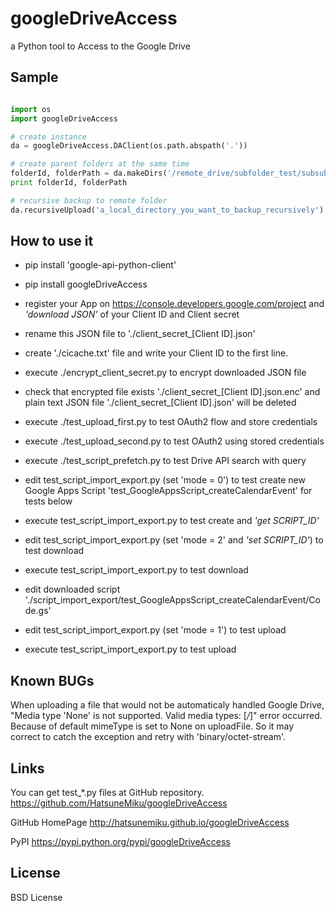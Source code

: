 googleDriveAccess
=================

a Python tool to Access to the Google Drive


Sample
------

``` python

import os
import googleDriveAccess

# create instance
da = googleDriveAccess.DAClient(os.path.abspath('.'))

# create parent folders at the same time
folderId, folderPath = da.makeDirs('/remote_drive/subfolder_test/subsubfolder')
print folderId, folderPath

# recursive backup to remote folder
da.recursiveUpload('a_local_directory_you_want_to_backup_recursively')

```


How to use it
-------------

- pip install 'google-api-python-client'

- pip install googleDriveAccess

- register your App on https://console.developers.google.com/project and *'download JSON'* of your Client ID and Client secret

- rename this JSON file to './client_secret_[Client ID].json'

- create './cicache.txt' file and write your Client ID to the first line.

- execute ./encrypt_client_secret.py to encrypt downloaded JSON file

- check that encrypted file exists './client_secret_[Client ID].json.enc' and plain text JSON file './client_secret_[Client ID].json' will be deleted

- execute ./test_upload_first.py to test OAuth2 flow and store credentials

- execute ./test_upload_second.py to test OAuth2 using stored credentials

- execute ./test_script_prefetch.py to test Drive API search with query

- edit test_script_import_export.py (set 'mode = 0') to test create new Google Apps Script 'test_GoogleAppsScript_createCalendarEvent' for tests below

- execute test_script_import_export.py to test create and *'get SCRIPT_ID'*

- edit test_script_import_export.py (set 'mode = 2' and *'set SCRIPT_ID'*) to test download

- execute test_script_import_export.py to test download

- edit downloaded script './script_import_export/test_GoogleAppsScript_createCalendarEvent/Code.gs'

- edit test_script_import_export.py (set 'mode = 1') to test upload

- execute test_script_import_export.py to test upload


Known BUGs
----------

When uploading a file that would not be automaticaly handled Google Drive,
"Media type 'None' is not supported. Valid media types: [*/*]"
error occurred.
Because of default mimeType is set to None on uploadFile.
So it may correct to catch the exception and retry with 'binary/octet-stream'.


Links
-----

You can get test_*.py files at GitHub repository.
https://github.com/HatsuneMiku/googleDriveAccess

GitHub HomePage http://hatsunemiku.github.io/googleDriveAccess

PyPI https://pypi.python.org/pypi/googleDriveAccess


License
-------

BSD License


